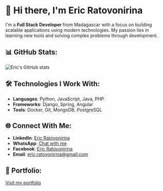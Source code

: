 # 👋 Hi there, I'm Eric Ratovonirina

I'm a **Full Stack Developer** from Madagascar with a focus on building scalable applications using modern technologies. My passion lies in learning new tools and solving complex problems through development.

## 📊 GitHub Stats:
![Eric's GitHub stats](https://github-readme-stats.vercel.app/api?username=RicManByakugan&show_icons=true&theme=radical)

## 🛠️ Technologies I Work With:
- **Languages**: Python, JavaScript, Java, PHP
- **Frameworks**: Django, Spring, Angular
- **Tools**: Docker, Git, MongoDB, PostgreSQL

## 🌐 Connect With Me:
- **LinkedIn**: [Eric Ratovonirina](https://www.linkedin.com/in/eric-ratovonirina-a5480a1bb/)
- **WhatsApp**: [Chat with me](https://wa.me/+261342487719)
- **Facebook**: [Eric Ratovonirina](https://web.facebook.com/Byakugan.64)
- **Email**: [eric.ratovonirina@gmail.com](mailto:eric.ratovonirina@gmail.com)

## 🚀 Portfolio:
[Visit my portfolio](https://ratovonirina.onrender.com/)
